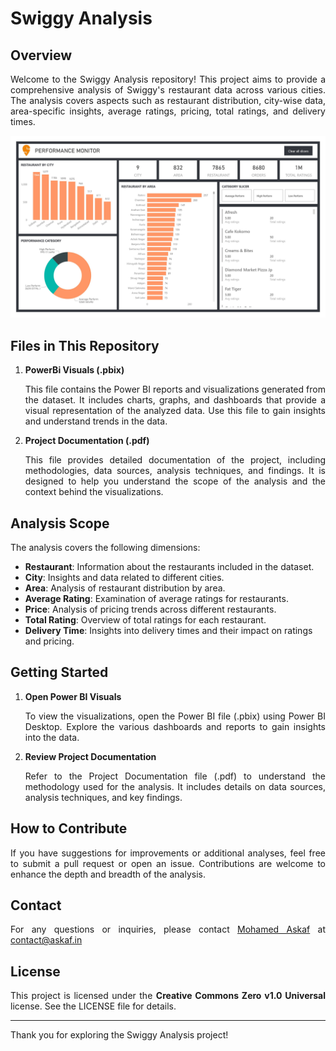 # Swiggy Analysis

## Overview
<p align="justify"></p>
<p align="justify">Welcome to the Swiggy Analysis repository! This project aims to provide a comprehensive analysis of Swiggy's restaurant data across various cities. The analysis covers aspects such as restaurant distribution, city-wise data, area-specific insights, average ratings, pricing, total ratings, and delivery times.</p>

![PowerBi Preview](https://github.com/askaf11/Swiggy_Analysis/blob/main/Preview.jpg)

## Files in This Repository

1. **PowerBi Visuals (.pbix)**  
   <p align="justify">This file contains the Power BI reports and visualizations generated from the dataset. It includes charts, graphs, and dashboards that provide a visual representation of the analyzed data. Use this file to gain insights and understand trends in the data.</p>

2. **Project Documentation (.pdf)**  
   <p align="justify">This file provides detailed documentation of the project, including methodologies, data sources, analysis techniques, and findings. It is designed to help you understand the scope of the analysis and the context behind the visualizations.</p>

## Analysis Scope

The analysis covers the following dimensions:

- **Restaurant**: Information about the restaurants included in the dataset.
- **City**: Insights and data related to different cities.
- **Area**: Analysis of restaurant distribution by area.
- **Average Rating**: Examination of average ratings for restaurants.
- **Price**: Analysis of pricing trends across different restaurants.
- **Total Rating**: Overview of total ratings for each restaurant.
- **Delivery Time**: Insights into delivery times and their impact on ratings and pricing.

## Getting Started

1. **Open Power BI Visuals**  
   <p align="justify">To view the visualizations, open the Power BI file (.pbix) using Power BI Desktop. Explore the various dashboards and reports to gain insights into the data.</p>

2. **Review Project Documentation**  
   <p align="justify">Refer to the Project Documentation file (.pdf) to understand the methodology used for the analysis. It includes details on data sources, analysis techniques, and key findings.</p>

## How to Contribute

<p align="justify">If you have suggestions for improvements or additional analyses, feel free to submit a pull request or open an issue. Contributions are welcome to enhance the depth and breadth of the analysis.</p>

## Contact

<p align="justify">For any questions or inquiries, please contact <a href="https://askaf.in/" target="_blank">Mohamed Askaf</a> at <a href="mailto:contact@askaf.in">contact@askaf.in</a></p>

## License

<p align="justify">This project is licensed under the <b>Creative Commons Zero v1.0 Universal</b> license. See the LICENSE file for details.</p>

---

Thank you for exploring the Swiggy Analysis project!
